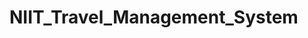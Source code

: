 # NIIT_Travel_Management_System

<p align="center">
	<a>
    <img class="page-image" src="" >
	</a>
</p>
